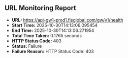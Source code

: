## URL Monitoring Report

- **URL:** https://api-gw1-prod1.fisglobal.com/gw/v1/health
- **Start Time:** 2025-10-30T14:13:06.095454
- **End Time:** 2025-10-30T14:13:06.271954
- **Total Time Taken:** 0.1765 seconds
- **HTTP Status Code:** 403
- **Status:** Failure
- **Failure Reason:** HTTP Status Code: 403
